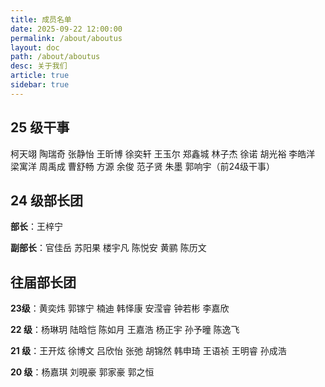 ```yaml
---
title: 成员名单
date: 2025-09-22 12:00:00
permalink: /about/aboutus
layout: doc
path: /about/aboutus
desc: 关于我们
article: true
sidebar: true
---
```


## 25 级干事

柯天翊 陶瑞奇 张静怡 王昕博 徐奕轩 王玉尔 郑鑫城 林子杰 徐诺 胡光裕 李皓洋 梁寓洋 周禹成 曹舒畅 方源 余俊 范子贤 朱墨 郭响宇（前24级干事）

## 24 级部长团

**部长**：王梓宁

**副部长**：官佳岳 苏阳果 楼宇凡 陈悦安 黄鹂 陈历文

## 往届部长团

**23级**：黄奕炜 郭镓宁 楠迪 韩怿康 安滢睿 钟若彬 李嘉欣

**22 级**：杨琳玥 陆晗恺 陈如月 王嘉浩 杨正宇 孙予曈 陈逸飞

**21 级**：王开炫 徐博文 吕欣怡 张弛 胡锦然 韩申琦 王语祯 王明睿 孙成浩

**20 级**：杨嘉琪 刘晛豪 郭家豪 郭之恒